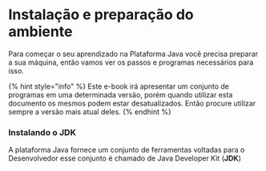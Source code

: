 # Instalação e preparação do ambiente

Para começar o seu aprendizado na Plataforma Java você precisa preparar a sua máquina, então vamos ver os passos e programas necessários para isso.

{% hint style="info" %}
Este e-book irá apresentar um conjunto de programas em uma determinada versão, porém quando utilizar esta documento os mesmos podem estar desatualizados. Então procure utilizar sempre a versão mais atual deles.
{% endhint %}

### Instalando o JDK

A plataforma Java fornece um conjunto de ferramentas voltadas para o Desenvolvedor esse conjunto é chamado de Java Developer Kit \(**JDK**\)



